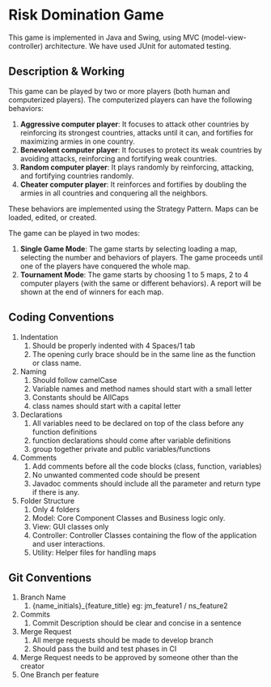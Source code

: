 # Risk Domination Game
This game is implemented in Java and Swing, using MVC (model-view-controller) architecture. We have used JUnit for automated testing.

## Description & Working
This game can be played by two or more players (both human and computerized players). The computerized players can have the following behaviors:
1.  **Aggressive computer player**: It focuses to attack other countries by reinforcing its strongest countries, attacks until it can, and fortifies for maximizing armies in one country.  
2.  **Benevolent computer player**: It focuses to protect its weak countries by avoiding attacks, reinforcing and fortifying weak countries.
3.  **Random computer player**: It plays randomly by reinforcing, attacking, and fortifying countries randomly.
4.  **Cheater computer player**: It reinforces and fortifies by doubling the armies in all countries and conquering all the neighbors.

These behaviors are implemented using the Strategy Pattern. Maps can be loaded, edited, or created. 

The game can be played in two modes:
1.  **Single Game Mode**: The game starts by selecting loading a map, selecting the number and behaviors of players. The game
proceeds until one of the players have conquered the whole map.
2.  **Tournament Mode**: The game starts by choosing 1 to 5 maps, 2 to 4 computer players (with the same or different behaviors). A report will be shown at the end of winners for each map.

## Coding Conventions
1. Indentation
    1. Should be properly indented with 4 Spaces/1 tab
    2. The opening curly brace should be in the same line as the function or class name.
2. Naming 
    1. Should follow camelCase
    2. Variable names and method names should start with a small letter
    3. Constants should be AllCaps
    4. class names should start with a capital letter
3. Declarations
    1. All variables need to be declared on top of the class before any function definitions
    2. function declarations should come after variable definitions
    3. group together private and public variables/functions
4. Comments
    1. Add comments before all the code blocks (class, function, variables) 
    2. No unwanted commented code should be present 
    3. Javadoc comments should include all the parameter and return type if there is any.
5. Folder Structure
    1. Only 4 folders
    2. Model: Core Component Classes and Business logic only.
    3. View: GUI classes only
    4. Controller: Controller Classes containing the flow of the application and user interactions.
    5. Utility: Helper files for handling maps
    
    
## Git Conventions
1. Branch Name
    1. {name_initials}_{feature_title} eg: jm_feature1 / ns_feature2
2. Commits
    1. Commit Description should be clear and concise in a sentence
3. Merge Request
    1. All merge requests should be made to develop branch
    2. Should pass the build and test phases in CI
4. Merge Request needs to be approved by someone other than the creator
5. One Branch per feature
   
